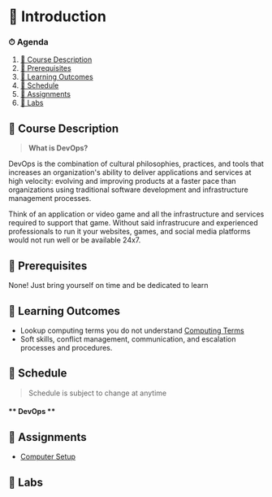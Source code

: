 # 👋 Introduction 


### ⏱ Agenda <!-- {docsify-ignore} -->
1. [📘 Course Description](#📘-course-description)
1. [🎯 Prerequisites](#🎯-prerequisites)
1. [📝 Learning Outcomes](#📝-learning-outcomes)
1. [📅 Schedule](#📅-schedule)
1. [📏 Assignments](#📏-Assignments)
1. [🧪 Labs](#🧪-Labs)



## 📘 Course Description <!-- {docsify-ignore} -->
> **What is DevOps?**

DevOps is the combination of cultural philosophies, practices, and tools that increases an organization's ability to deliver applications and services at high velocity: evolving and improving products at a faster pace than organizations using traditional software development and infrastructure management processes.

Think of an application or video game and all the infrastructure and services required to support that game. Without said infrastrucure and experienced professionals to run it your websites, games, and social media platforms would not run well or be available 24x7.

## 🎯 Prerequisites <!-- {docsify-ignore} -->
None! Just bring yourself on time and be dedicated to learn

## 📝 Learning Outcomes <!-- {docsify-ignore} -->

- Lookup computing terms you do not understand [Computing Terms](https://www.dataprise.com/it-glossary)
- Soft skills, conflict management, communication, and escalation processes and procedures.

## 📅 Schedule
> Schedule is subject to change at anytime

#### ** DevOps **

## 📏 Assignments
- [ Computer Setup](/courses/01-Introduction/lessons/computer-setup.md)

## 🧪 Labs

